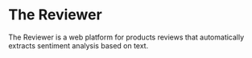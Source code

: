 # The Reviewer
The Reviewer is a web platform for products reviews that automatically extracts sentiment analysis based on text.
